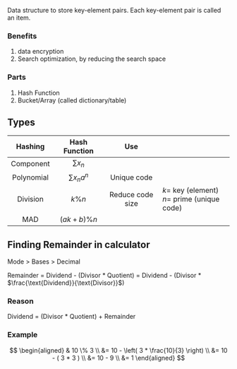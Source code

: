 Data structure to store key-element pairs. Each key-element pair is called an item.

### Benefits

1. data encryption
2. Search optimization, by reducing the search space

### Parts

1. Hash Function
2. Bucket/Array (called dictionary/table)

## Types

|  Hashing   |   Hash Function    |       Use        |                                                   |
| :--------: | :----------------: | :--------------: | ------------------------------------------------- |
| Component  |     $\sum x_n$     |                  |                                                   |
| Polynomial | $\sum x_{n} a^{n}$ |   Unique code    |                                                   |
|  Division  |      $k \% n$      | Reduce code size | $k=$ key (element)<br />$n =$ prime (unique code) |
|    MAD     |  $(a k + b) \% n$  |                  |                                                   |

## Finding Remainder in calculator

Mode > Bases > Decimal

Remainder
= Dividend - (Divisor * Quotient)
= Dividend - (Divisor * $\frac{\text{Dividend}}{\text{Divisor}}$)

### Reason

Dividend = (Divisor * Quotient) + Remainder

### Example

$$
\begin{aligned}
&  10 \% 3 \\
&= 10 - \left( 3 * \frac{10}{3} \right) \\
&= 10 - ( 3 * 3 ) \\
&= 10 - 9 \\
&= 1
\end{aligned}
$$

